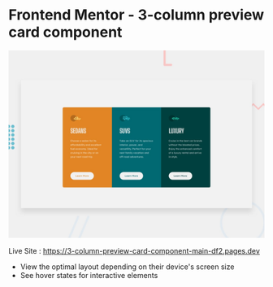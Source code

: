 # Frontend Mentor - 3-column preview card component

![Design preview for the 3-column preview card component coding challenge](./design/desktop-preview.jpg)

Live Site : https://3-column-preview-card-component-main-df2.pages.dev

- View the optimal layout depending on their device's screen size
- See hover states for interactive elements
